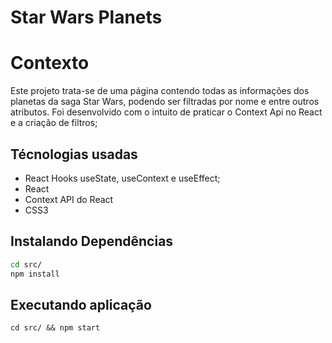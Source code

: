 # Star Wars Planets

# Contexto
Este projeto trata-se de uma página contendo todas as informações dos planetas da saga Star Wars, 
podendo ser filtradas por nome e entre outros atributos.
Foi desenvolvido com o intuito de praticar o Context Api no React e a criação de filtros;

## Técnologias usadas 
- React Hooks useState, useContext e useEffect;
- React
- Context API do React
- CSS3

## Instalando Dependências

```bash
cd src/
npm install
``` 
## Executando aplicação

    cd src/ && npm start
  ```

